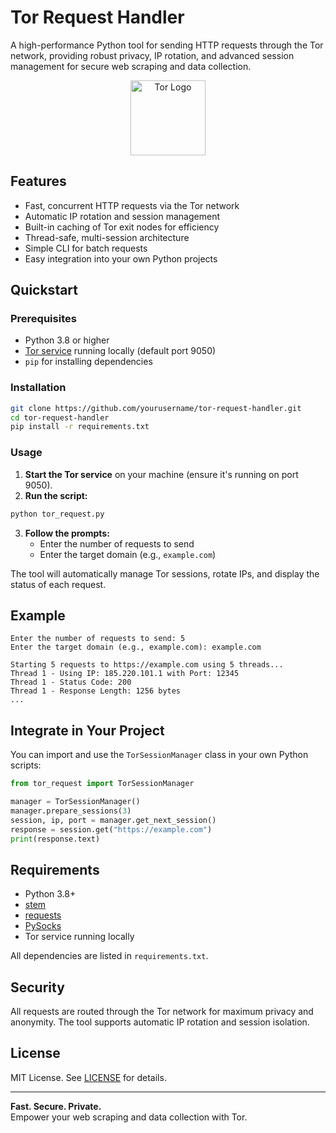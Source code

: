 # Tor Request Handler

A high-performance Python tool for sending HTTP requests through the Tor network, providing robust privacy, IP rotation, and advanced session management for secure web scraping and data collection.

<div align="center">
  <img src="[https://www.torproject.org/images/tor-logo@2x.png](https://github.com/TheTorProject/tor-media/blob/master/Tor%20Logo/Purple.png?raw=true)" alt="Tor Logo" width="120"/>
</div>

## Features

- Fast, concurrent HTTP requests via the Tor network
- Automatic IP rotation and session management
- Built-in caching of Tor exit nodes for efficiency
- Thread-safe, multi-session architecture
- Simple CLI for batch requests
- Easy integration into your own Python projects

## Quickstart

### Prerequisites

- Python 3.8 or higher
- [Tor service](https://www.torproject.org/download/) running locally (default port 9050)
- `pip` for installing dependencies

### Installation

```bash
git clone https://github.com/yourusername/tor-request-handler.git
cd tor-request-handler
pip install -r requirements.txt
```

### Usage

1. **Start the Tor service** on your machine (ensure it's running on port 9050).
2. **Run the script:**

```bash
python tor_request.py
```

3. **Follow the prompts:**
   - Enter the number of requests to send
   - Enter the target domain (e.g., `example.com`)

The tool will automatically manage Tor sessions, rotate IPs, and display the status of each request.

## Example

```text
Enter the number of requests to send: 5
Enter the target domain (e.g., example.com): example.com

Starting 5 requests to https://example.com using 5 threads...
Thread 1 - Using IP: 185.220.101.1 with Port: 12345
Thread 1 - Status Code: 200
Thread 1 - Response Length: 1256 bytes
...
```

## Integrate in Your Project

You can import and use the `TorSessionManager` class in your own Python scripts:

```python
from tor_request import TorSessionManager

manager = TorSessionManager()
manager.prepare_sessions(3)
session, ip, port = manager.get_next_session()
response = session.get("https://example.com")
print(response.text)
```

## Requirements

- Python 3.8+
- [stem](https://stem.torproject.org/)
- [requests](https://docs.python-requests.org/)
- [PySocks](https://pypi.org/project/PySocks/)
- Tor service running locally

All dependencies are listed in `requirements.txt`.

## Security

All requests are routed through the Tor network for maximum privacy and anonymity. The tool supports automatic IP rotation and session isolation.

## License

MIT License. See [LICENSE](LICENSE) for details.

---

**Fast. Secure. Private.**  
Empower your web scraping and data collection with Tor. 
